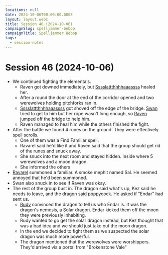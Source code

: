 ```yaml
---
locations: null
date: 2024-10-06T00:00:00.000Z
layout: layout.webc
title: Session 46 (2024-10-06)
campaignSlug: spelljammer-bebop
campaignTitle: Spelljammer Bebop
tags:
  - session-notes
---
```

# Session 46 (2024-10-06)

- We continued fighting the elementals.
	- Raven got downed immediately, but [Sssslattthhhhaaassss](pcs/sssslattthhhhaaassss.md) healed her.
	- After a round the door at the end of the corridor opened and two werewolves holding pitchforks ran in.
	- [Sssslattthhhhaaassss](pcs/sssslattthhhhaaassss.md) got shoved off the edge of the bridge. [Swan](pcs/swan.md) tried to get to him but her rope wasn't long enough, so [Raven](pcs/raven.md) jumped off the bridge to help him.
	- Raven managed to heal him while the others finished the fight.
- After the battle we found 4 runes on the ground. They were effectively spell scrolls.
	- One of them was a Find Familiar spell.
	- Ravarel said he'd like it and Raven said that the group should get rid of the runes and snuck away.
	- She snuck into the next room and stayed hidden. Inside where 5 werewolves and a moon dragon.
	- She informed the others
- [Ravarel](pcs/ravarel-deshent.md) summoned a familiar. A smoke mephit named Sal. He seemed annoyed that he'd been summoned.
- Swan also snuck in to see if Raven was okay.
- The rest of the group bust in. The dragon said what's up, Kez said he needs to leave, and the dragon said poppycock. He asked if "Endar" had sent us.
	- [Rudy](pcs/refuge-unit-d3.md) convinced the dragon to tell us who Endar is. It was the dragon's nemesis, a Solar dragon. Endar kicked them off the moon they were previously inhabiting.
	- Rudy wanted to go get the solar dragon instead, but Kez thought that was a bad idea and we should just take out the moon dragon.
	- In the end we decided to fight them as we suspected the solar dragon was much more powerful.
	- The dragon mentioned that the werewolves were worshippers. They'd arrived via a portal from "Brokenstone Vale"

